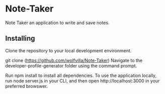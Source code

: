 # Note-Taker
Note Taker an application to write and save notes.

## Installing
Clone the repository to your local development environment.

git clone (https://github.com/wolfvilla/Note-Taker)
Navigate to the developer-profile-generator folder using the command prompt.

Run npm install to install all dependencies. To use the application locally, run node server.js in your CLI, and then open http://localhost:3000 in your preferred browswer. 
